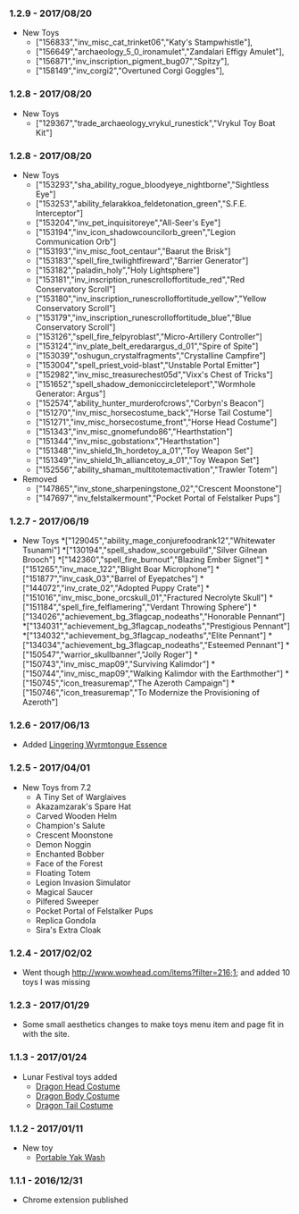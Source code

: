 ### 1.2.9 - 2017/08/20
* New Toys
  * ["156833","inv_misc_cat_trinket06","Katy's Stampwhistle"],
  * ["156649","archaeology_5_0_ironamulet","Zandalari Effigy Amulet"],
  * ["156871","inv_inscription_pigment_bug07","Spitzy"],
  * ["158149","inv_corgi2","Overtuned Corgi Goggles"],

### 1.2.8 - 2017/08/20
* New Toys
  * ["129367","trade_archaeology_vrykul_runestick","Vrykul Toy Boat Kit"]
  
### 1.2.8 - 2017/08/20
* New Toys
  * ["153293","sha_ability_rogue_bloodyeye_nightborne","Sightless Eye"]
  * ["153253","ability_felarakkoa_feldetonation_green","S.F.E. Interceptor"]
  * ["153204","inv_pet_inquisitoreye","All-Seer's Eye"]
  * ["153194","inv_icon_shadowcouncilorb_green","Legion Communication Orb"]
  * ["153193","inv_misc_foot_centaur","Baarut the Brisk"]
  * ["153183","spell_fire_twilightfireward","Barrier Generator"]
  * ["153182","paladin_holy","Holy Lightsphere"]
  * ["153181","inv_inscription_runescrolloffortitude_red","Red Conservatory Scroll"]
  * ["153180","inv_inscription_runescrolloffortitude_yellow","Yellow Conservatory Scroll"]
  * ["153179","inv_inscription_runescrolloffortitude_blue","Blue Conservatory Scroll"]
  * ["153126","spell_fire_felpyroblast","Micro-Artillery Controller"]
  * ["153124","inv_plate_belt_eredarargus_d_01","Spire of Spite"]
  * ["153039","oshugun_crystalfragments","Crystalline Campfire"]
  * ["153004","spell_priest_void-blast","Unstable Portal Emitter"]
  * ["152982","inv_misc_treasurechest05d","Vixx's Chest of Tricks"]
  * ["151652","spell_shadow_demoniccircleteleport","Wormhole Generator: Argus"]
  * ["152574","ability_hunter_murderofcrows","Corbyn's Beacon"]
  * ["151270","inv_misc_horsecostume_back","Horse Tail Costume"]
  * ["151271","inv_misc_horsecostume_front","Horse Head Costume"]
  * ["151343","inv_misc_gnomefundo86","Hearthstation"]
  * ["151344","inv_misc_gobstationx","Hearthstation"]
  * ["151348","inv_shield_1h_hordetoy_a_01","Toy Weapon Set"]
  * ["151349","inv_shield_1h_alliancetoy_a_01","Toy Weapon Set"]
  * ["152556","ability_shaman_multitotemactivation","Trawler Totem"]
* Removed 
  * ["147865","inv_stone_sharpeningstone_02","Crescent Moonstone"]
  * ["147697","inv_felstalkermount","Pocket Portal of Felstalker Pups"]

### 1.2.7 - 2017/06/19
* New Toys
  *["129045","ability_mage_conjurefoodrank12","Whitewater Tsunami"]
  *["130194","spell_shadow_scourgebuild","Silver Gilnean Brooch"]
  *["142360","spell_fire_burnout","Blazing Ember Signet"]
  *["151265","inv_mace_122","Blight Boar Microphone"]
  *["151877","inv_cask_03","Barrel of Eyepatches"]
  *["144072","inv_crate_02","Adopted Puppy Crate"]
  *["151016","inv_misc_bone_orcskull_01","Fractured Necrolyte Skull"]
  *["151184","spell_fire_felflamering","Verdant Throwing Sphere"]
  *["134026","achievement_bg_3flagcap_nodeaths","Honorable Pennant"]
  *["134031","achievement_bg_3flagcap_nodeaths","Prestigious Pennant"]
  *["134032","achievement_bg_3flagcap_nodeaths","Elite Pennant"]
  *["134034","achievement_bg_3flagcap_nodeaths","Esteemed Pennant"]
  *["150547","warrior_skullbanner","Jolly Roger"]
  *["150743","inv_misc_map09","Surviving Kalimdor"]
  *["150744","inv_misc_map09","Walking Kalimdor with the Earthmother"]
  *["150745","icon_treasuremap","The Azeroth Campaign"]
  *["150746","icon_treasuremap","To Modernize the Provisioning of Azeroth"]


### 1.2.6 - 2017/06/13
* Added [Lingering Wyrmtongue Essence](http://www.wowhead.com/item=142452/lingering-wyrmtongue-essence)

### 1.2.5 - 2017/04/01
* New Toys from 7.2
  * A Tiny Set of Warglaives
  * Akazamzarak's Spare Hat
  * Carved Wooden Helm
  * Champion's Salute
  * Crescent Moonstone
  * Demon Noggin
  * Enchanted Bobber
  * Face of the Forest
  * Floating Totem
  * Legion Invasion Simulator
  * Magical Saucer
  * Pilfered Sweeper
  * Pocket Portal of Felstalker Pups
  * Replica Gondola
  * Sira's Extra Cloak


### 1.2.4 - 2017/02/02
* Went though http://www.wowhead.com/items?filter=216;1; and added 10 toys I was missing


### 1.2.3 - 2017/01/29
* Some small aesthetics changes to make toys menu item and page fit in with the site.


### 1.1.3 - 2017/01/24
* Lunar Festival toys added
  * [Dragon Head Costume](http://www.wowhead.com/item=143827/dragon-head-costume)
  * [Dragon Body Costume](http://www.wowhead.com/item=143828/dragon-body-costume)
  * [Dragon Tail Costume](http://www.wowhead.com/item=143829/dragon-tail-costume)


### 1.1.2 - 2017/01/11
* New toy
  * [Portable Yak Wash](http://www.wowhead.com/item=144393/portable-yak-wash)


### 1.1.1 - 2016/12/31
* Chrome extension published
